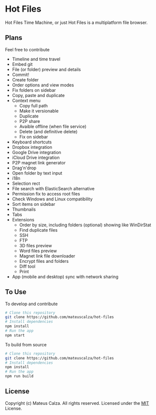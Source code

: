 # Hot Files

Hot Files Time Machine, or just Hot Files is a multiplatform file browser.

## Plans

Feel free to contribute

* Timeline and time travel
* Embed git
* File (or folder) preview and details
* Commit!
* Create folder
* Order options and view modes
* Fix folders on sidebar
* Copy, paste and duplicate
* Context menu
  - Copy full path
  - Make it versionable
  - Duplicate
  - P2P share
  - Avaible offline (when file service)
  - Delete (and definitive delete)
  - Fix on sidebar
* Keyboard shortcuts
* Dropbox integration
* Google Drive integration
* iCloud Drive integration
* P2P magnet link generator
* Drag'n'drop
* Open folder by text input
* i18n
* Selection rect
* File search with ElasticSearch alternative
* Permission fix to access root files
* Check Windows and Linux compatibility
* Sort items on sidebar
* Thumbnails
* Tabs
* Extensions
  - Order by size, including folders (optional) showing like WinDirStat
  - Find duplicate files
  - SSH
  - FTP
  - 3D files preview
  - Word files preview
  - Magnet link file downloader
  - Encrypt files and folders
  - Diff tool
  - Print
* App (mobile and desktop) sync with network sharing

## To Use

To develop and contribute

```bash
# Clone this repository
git clone https://github.com/mateuscalza/hot-files
# Install dependencies
npm install
# Run the app
npm start
```

To build from source

```bash
# Clone this repository
git clone https://github.com/mateuscalza/hot-files
# Install dependencies
npm install
# Run the app
npm run build
```


## License

Copyright (c) Mateus Calza. All rights reserved.
Licensed under the [MIT](LICENSE.md) License.
